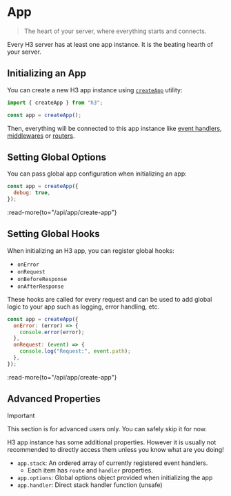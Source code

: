 # App

> The heart of your server, where everything starts and connects.

Every H3 server has at least one app instance. It is the beating hearth of your server.

## Initializing an App

You can create a new H3 app instance using [`createApp`](/utilities/create-app) utility:

```js [app.mjs]
import { createApp } from "h3";

const app = createApp();
```

Then, everything will be connected to this app instance like [event handlers](/concepts/event-handler), [middlewares](/concepts/middleware) or [routers](/concepts/router).

## Setting Global Options

You can pass global app configuration when initializing an app:

```js
const app = createApp({
  debug: true,
});
```

:read-more{to="/api/app/create-app"}

## Setting Global Hooks

When initializing an H3 app, you can register global hooks:

- `onError`
- `onRequest`
- `onBeforeResponse`
- `onAfterResponse`

These hooks are called for every request and can be used to add global logic to your app such as logging, error handling, etc.

```js
const app = createApp({
  onError: (error) => {
    console.error(error);
  },
  onRequest: (event) => {
    console.log("Request:", event.path);
  },
});
```

:read-more{to="/api/app/create-app"}

## Advanced Properties

> [!IMPORTANT]
> This section is for advanced users only. You can safely skip it for now.

H3 app instance has some additional properties. However it is usually not recommended to directly access them unless you know what are you doing!

- `app.stack`: An ordered array of currently registered event handlers.
  - Each item has `route` and `handler` properties.
- `app.options`: Global options object provided when initializing the app
- `app.handler`: Direct stack handler function (unsafe)
